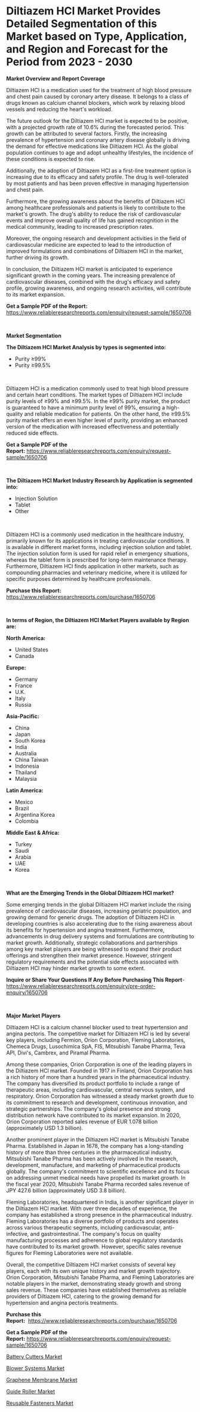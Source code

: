 <p><h1>Diltiazem HCl Market Provides Detailed Segmentation of this Market based on Type, Application, and Region and Forecast for the Period from 2023 - 2030</h1></p><p><strong>Market Overview and Report Coverage</strong></p>
<p><p>Diltiazem HCl is a medication used for the treatment of high blood pressure and chest pain caused by coronary artery disease. It belongs to a class of drugs known as calcium channel blockers, which work by relaxing blood vessels and reducing the heart's workload.</p><p>The future outlook for the Diltiazem HCl market is expected to be positive, with a projected growth rate of 10.6% during the forecasted period. This growth can be attributed to several factors. Firstly, the increasing prevalence of hypertension and coronary artery disease globally is driving the demand for effective medications like Diltiazem HCl. As the global population continues to age and adopt unhealthy lifestyles, the incidence of these conditions is expected to rise.</p><p>Additionally, the adoption of Diltiazem HCl as a first-line treatment option is increasing due to its efficacy and safety profile. The drug is well-tolerated by most patients and has been proven effective in managing hypertension and chest pain.</p><p>Furthermore, the growing awareness about the benefits of Diltiazem HCl among healthcare professionals and patients is likely to contribute to the market's growth. The drug's ability to reduce the risk of cardiovascular events and improve overall quality of life has gained recognition in the medical community, leading to increased prescription rates.</p><p>Moreover, the ongoing research and development activities in the field of cardiovascular medicine are expected to lead to the introduction of improved formulations and combinations of Diltiazem HCl in the market, further driving its growth.</p><p>In conclusion, the Diltiazem HCl market is anticipated to experience significant growth in the coming years. The increasing prevalence of cardiovascular diseases, combined with the drug's efficacy and safety profile, growing awareness, and ongoing research activities, will contribute to its market expansion.</p></p>
<p><strong>Get a Sample PDF of the Report:</strong> <a href="https://www.reliableresearchreports.com/enquiry/request-sample/1650706">https://www.reliableresearchreports.com/enquiry/request-sample/1650706</a></p>
<p>&nbsp;</p>
<p><strong>Market Segmentation</strong></p>
<p><strong>The Diltiazem HCl Market Analysis by types is segmented into:</strong></p>
<p><ul><li>Purity ≥99%</li><li>Purity ≥99.5%</li></ul></p>
<p>&nbsp;</p>
<p><p>Diltiazem HCl is a medication commonly used to treat high blood pressure and certain heart conditions. The market types of Diltiazem HCl include purity levels of ≥99% and ≥99.5%. In the ≥99% purity market, the product is guaranteed to have a minimum purity level of 99%, ensuring a high-quality and reliable medication for patients. On the other hand, the ≥99.5% purity market offers an even higher level of purity, providing an enhanced version of the medication with increased effectiveness and potentially reduced side effects.</p></p>
<p><strong>Get a Sample PDF of the Report:</strong>&nbsp;<a href="https://www.reliableresearchreports.com/enquiry/request-sample/1650706">https://www.reliableresearchreports.com/enquiry/request-sample/1650706</a></p>
<p>&nbsp;</p>
<p><strong>The Diltiazem HCl Market Industry Research by Application is segmented into:</strong></p>
<p><ul><li>Injection Solution</li><li>Tablet</li><li>Other</li></ul></p>
<p>&nbsp;</p>
<p><p>Diltiazem HCl is a commonly used medication in the healthcare industry, primarily known for its applications in treating cardiovascular conditions. It is available in different market forms, including injection solution and tablet. The injection solution form is used for rapid relief in emergency situations, whereas the tablet form is prescribed for long-term maintenance therapy. Furthermore, Diltiazem HCl finds application in other markets, such as compounding pharmacies and veterinary medicine, where it is utilized for specific purposes determined by healthcare professionals.</p></p>
<p><strong>Purchase this Report:</strong>&nbsp; <a href="https://www.reliableresearchreports.com/purchase/1650706">https://www.reliableresearchreports.com/purchase/1650706</a></p>
<p>&nbsp;</p>
<p><strong>In terms of Region, the Diltiazem HCl Market Players available by Region are:</strong></p>
<p>
    <p> <strong> North America: </strong>
        <ul>
            <li>United States</li>
            <li>Canada</li>
        </ul>
        </p> 
    <p> <strong> Europe: </strong>
        <ul>
            <li>Germany</li>
            <li>France</li>
            <li>U.K.</li>
            <li>Italy</li>
            <li>Russia</li>
        </ul>
        </p> 
    <p> <strong> Asia-Pacific: </strong>
        <ul>
            <li>China</li>
            <li>Japan</li>
            <li>South Korea</li>
            <li>India</li>
            <li>Australia</li>
            <li>China Taiwan</li>
            <li>Indonesia</li>
            <li>Thailand</li>
            <li>Malaysia</li>
        </ul>
        </p> 
    <p> <strong> Latin America: </strong>
        <ul>
            <li>Mexico</li>
            <li>Brazil</li>
            <li>Argentina Korea</li>
            <li>Colombia</li>
        </ul>
        </p> 
    <p> <strong> Middle East & Africa: </strong>
        <ul>
            <li>Turkey</li>
            <li>Saudi</li>
            <li>Arabia</li>
            <li>UAE</li>
            <li>Korea</li>
        </ul>
    </p>
    </p>
<p>&nbsp;</p>
<p><strong>What are the Emerging Trends in the Global Diltiazem HCl market?</strong></p>
<p><p>Some emerging trends in the global Diltiazem HCl market include the rising prevalence of cardiovascular diseases, increasing geriatric population, and growing demand for generic drugs. The adoption of Diltiazem HCl in developing countries is also accelerating due to the rising awareness about its benefits for hypertension and angina treatment. Furthermore, advancements in drug delivery systems and formulations are contributing to market growth. Additionally, strategic collaborations and partnerships among key market players are being witnessed to expand their product offerings and strengthen their market presence. However, stringent regulatory requirements and the potential side effects associated with Diltiazem HCl may hinder market growth to some extent.</p></p>
<p><strong>Inquire or Share Your Questions If Any Before Purchasing This Report</strong>- <a href="https://www.reliableresearchreports.com/enquiry/pre-order-enquiry/1650706">https://www.reliableresearchreports.com/enquiry/pre-order-enquiry/1650706</a></p>
<p>&nbsp;</p>
<p><strong>Major Market Players</strong></p>
<p><p>Diltiazem HCl is a calcium channel blocker used to treat hypertension and angina pectoris. The competitive market for Diltiazem HCl is led by several key players, including Fermion, Orion Corporation, Fleming Laboratories, Chemeca Drugs, Lusochimica SpA, FIS, Mitsubishi Tanabe Pharma, Teva API, Divi's, Cambrex, and Piramal Pharma.</p><p>Among these companies, Orion Corporation is one of the leading players in the Diltiazem HCl market. Founded in 1917 in Finland, Orion Corporation has a rich history of more than a hundred years in the pharmaceutical industry. The company has diversified its product portfolio to include a range of therapeutic areas, including cardiovascular, central nervous system, and respiratory. Orion Corporation has witnessed a steady market growth due to its commitment to research and development, continuous innovation, and strategic partnerships. The company's global presence and strong distribution network have contributed to its market expansion. In 2020, Orion Corporation reported sales revenue of EUR 1.078 billion (approximately USD 1.3 billion).</p><p>Another prominent player in the Diltiazem HCl market is Mitsubishi Tanabe Pharma. Established in Japan in 1678, the company has a long-standing history of more than three centuries in the pharmaceutical industry. Mitsubishi Tanabe Pharma has been actively involved in the research, development, manufacture, and marketing of pharmaceutical products globally. The company's commitment to scientific excellence and its focus on addressing unmet medical needs have propelled its market growth. In the fiscal year 2020, Mitsubishi Tanabe Pharma recorded sales revenue of JPY 427.6 billion (approximately USD 3.8 billion).</p><p>Fleming Laboratories, headquartered in India, is another significant player in the Diltiazem HCl market. With over three decades of experience, the company has established a strong presence in the pharmaceutical industry. Fleming Laboratories has a diverse portfolio of products and operates across various therapeutic segments, including cardiovascular, anti-infective, and gastrointestinal. The company's focus on quality manufacturing processes and adherence to global regulatory standards have contributed to its market growth. However, specific sales revenue figures for Fleming Laboratories were not available.</p><p>Overall, the competitive Diltiazem HCl market consists of several key players, each with its own unique history and market growth trajectory. Orion Corporation, Mitsubishi Tanabe Pharma, and Fleming Laboratories are notable players in the market, demonstrating steady growth and strong sales revenue. These companies have established themselves as reliable providers of Diltiazem HCl, catering to the growing demand for hypertension and angina pectoris treatments.</p></p>
<p><strong>Purchase this Report:</strong>&nbsp;&nbsp;<a href="https://www.reliableresearchreports.com/purchase/1650706">https://www.reliableresearchreports.com/purchase/1650706</a></p>
<p></p>
<p><strong>Get a Sample PDF of the Report:</strong>&nbsp;<a href="https://www.reliableresearchreports.com/enquiry/request-sample/1650706">https://www.reliableresearchreports.com/enquiry/request-sample/1650706</a></p>
<p><p><a href="https://medium.com/@albanamusaj1924/battery-cutters-market-outlook-industry-overview-and-forecast-2023-to-2030-95e936b5564e">Battery Cutters Market</a></p><p><a href="https://medium.com/@adealoshi97/blower-systems-market-outlook-industry-overview-and-forecast-2023-to-2030-c3ea50690312">Blower Systems Market</a></p><p><a href="https://github.com/AKSHATREPORTPRIME/Market-Research-Report-List-1/blob/main/graphene-membrane-market.md">Graphene Membrane Market</a></p><p><a href="https://medium.com/@kcekkboop72786/guide-roller-market-insight-market-trends-growth-forecasted-from-2023-to-2030-558f3459dce7">Guide Roller Market</a></p><p><a href="https://github.com/Chiragrp26/Market-Research-Report-List-1/blob/main/reusable-fasteners-market.md">Reusable Fasteners Market</a></p></p>